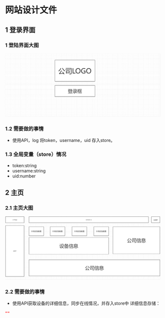 # 网站设计文件

## 1 登录界面

### 1 登陆界面大图

![](pics/1.png)

### 1.2 需要做的事情

- 使用API，log 将token，username，uid 存入store。

### 1.3 全局变量（store）情况

- token:string
- username:string
- uid:number

## 2 主页

### 2.1 主页大图

![](pics/2.png)

### 2.2 需要做的事情

- 使用API获取设备的详细信息，同步在线情况，并存入store中
  详细信息存储：

```json
""
```

